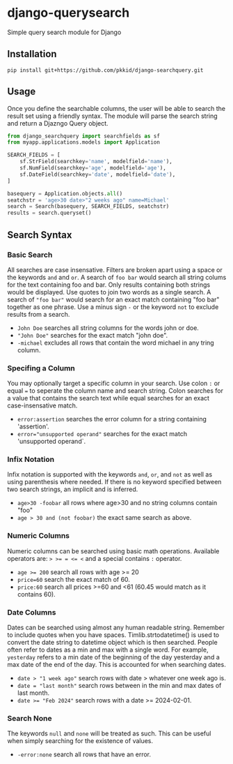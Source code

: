 # django-querysearch
Simple query search module for Django

## Installation
```
pip install git+https://github.com/pkkid/django-searchquery.git
```

## Usage
Once you define the searchable columns, the user will be able to search the 
result set using a friendly syntax. The module will parse the search string and
return a Djazngo Query object.

```python
from django_searchquery import searchfields as sf
from myapp.applications.models import Application

SEARCH_FIELDS = [
    sf.StrField(searchkey='name', modelfield='name'),
    sf.NumField(searchkey='age', modelfield='age'),
    sf.DateField(searchkey='date', modelfield='date'),
]

basequery = Application.objects.all()
seatchstr = 'age>30 date>"2 weeks ago" name=Michael'
search = Search(basequery, SEARCH_FIELDS, seatchstr)
results = search.queryset()
```

## Search Syntax
### Basic Search
All searches are case insensative. Filters are broken apart using a space or the
keywords `and` and `or`. A search of `foo bar` would search all string colums for
the text containing foo and bar. Only results containing both strings would be
displayed. Use quotes to join two words as a single search. A search of
`"foo bar"` would search for an exact match containing "foo bar" together as one
phrase. Use a minus sign `-` or the keyword `not` to exclude results from a search.

* `John Doe` searches all string columns for the words john or doe.
* `"John Doe"` searches for the exact match "john doe".
* `-michael` excludes all rows that contain the word michael in any tring column.

### Specifing a Column
You may optionally target a specific column in your search. Use colon `:` or
equal `=` to seperate the column name and search string. Colon searches for
a value that contains the search text while equal searches for an exact
case-insensative match.

* `error:assertion` searches the error column for a string containing 'assertion'.
* `error="unsupported operand"` searches for the exact match 'unsupported operand`.

### Infix Notation
Infix notation is supported with the keywords `and`, `or`, and `not` as well
as using parenthesis where needed. If there is no keyword specified between
two search strings, an implicit and is inferred.

* `age>30 -foobar` all rows where age>30 and no string columns contain "foo"
* `age > 30 and (not foobar)` the exact same search as above.

### Numeric Columns
Numeric columns can be searched using basic math operations. Available operators
are: `> >= = <= <` and a special contains `:` operator.

* `age >= 200` search all rows with age >= 20
* `price=60` search the exact match of 60.
* `price:60` search all prices >=60 and <61 (60.45 would match as it contains 60).

### Date Columns
Dates can be searched using almost any human readable string. Remember to include
quotes when you have spaces. Timlib.strtodatetime() is used to convert the date
string to datetime object which is then searched. People often refer to dates as
a min and max with a single word. For example, `yesterday` refers to a min date
of the beginning of the day yesterday and a max date of the end of the day. This
is accounted for when searching dates.

* `date > "1 week ago"` search rows with date > whatever one week ago is.
* `date = "last month"` search rows between in the min and max dates of last month.
* `date >= "Feb 2024"` search rows with a date >= 2024-02-01.

### Search None
The keywords `null` and `none` will be treated as such. This can be useful when
simply searching for the existence of values.

* `-error:none` search all rows that have an error.
